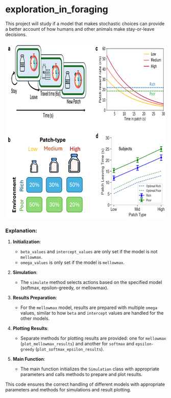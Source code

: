 # exploration_in_foraging
This project will study if a model that makes stochastic choices can provide a better account of how humans and other animals make stay-or-leave decisions. 

<img src="./plots/fig1.png" alt="Leheron Patch Foraging Experimental Setup" width="950" height="555">

### Explanation:
1. **Initialization**:
    - `beta_values` and `intercept_values` are only set if the model is not `mellowmax`.
    - `omega_values` is only set if the model is `mellowmax`.

2. **Simulation**:
    - The `simulate` method selects actions based on the specified model (softmax, epsilon-greedy, or mellowmax).

3. **Results Preparation**:
    - For the `mellowmax` model, results are prepared with multiple `omega` values, similar to how `beta` and `intercept` values are handled for the other models.

4. **Plotting Results**:
    - Separate methods for plotting results are provided: one for `mellowmax` (`plot_mellowmax_results`) and another for `softmax` and `epsilon-greedy` (`plot_softmax_epsilon_results`).

5. **Main Function**:
    - The main function initializes the `Simulation` class with appropriate parameters and calls methods to prepare and plot results.

This code ensures the correct handling of different models with appropriate parameters and methods for simulations and result plotting.

